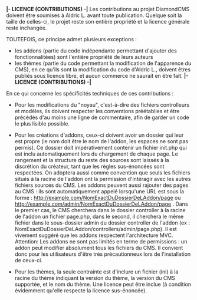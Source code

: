 ****************************************************|- LICENCE (CONTRIBUTIONS) -|****************************************************
Les contributions au projet DiamondCMS doivent être soumises à Aldric L. avant toute publication. 
Quelque soit la taille de celles-ci, le projet reste son entière propriété et la licence générale reste inchangée.

TOUTEFOIS, ce principe admet plusieurs exceptions :
- les addons (partie du code indépendante permettant d'ajouter des fonctionnalitées) sont l'entière propriété de leurs auteurs
- les thèmes (partie du code permettant la modification de l'apparence du CMS), en ce qu'ils sont la modification du code d'Aldric L., doivent êtres publiés sous licence libre, et aucun commerce ne saurait en être fait.
****************************************************|- LICENCE (CONTRIBUTIONS) -|****************************************************

En ce qui concerne les spécificités techniques de ces contributions :

- Pour les modifications du "noyau", c'est-à-dire des fichiers controlleurs et modèles, ils doivent respecter les conventions préétablies et être précédés d'au moins une ligne de commentaire, afin de garder un code le plus lisible possible. 

- Pour les créations d'addons, ceux-ci doivent avoir un dossier qui leur est propre (le nom doit être le nom de l'addon, les espaces ne sont pas permis). Ce dossier doit impérativement contenir un fichier init.php qui est inclu automatiquement lors du chargement de chaque page. Le rangement et la structure du reste des sources sont laissés à la discrétion du créateur, tant que les règles sus-énoncées sont respectées. On adoptera aussi comme convention que seuls les fichiers situés à la racine de l'addon ont la permission d'intéragir avec les autres fichiers sources du CMS.
Les addons peuvent aussi rajouter des pages au CMS : ils sont automatiquement appelé lorsqu'une URL est sous la forme : http://example.com/NomExactDuDossierDeLAddon/page ou http://example.com/admin/NomExactDuDossierDeLAddon/page . Dans le premier cas, le CMS cherchera dans le dossier controller à la racine de l'addon un fichier page.php, dans le second, il cherchera le même fichier dans le sous-dossier admin du dossier controller de l'addon (ex : NomExactDuDossierDeLAddon/controllers/admin/page.php). Il est vivement suggéré que les addons respectent l'architecture MVC.
Attention: Les addons ne sont pas limités en terme de permissions : un addon peut modifier absolument tous les fichiers du CMS. Il convient donc pour les utilisateurs d'être très précautionneux lors de l'installation de ceux-ci. 

- Pour les thèmes, la seule contrainte est d'inclure un fichier (ini) à la racine du thème indiquant la version du thème, la version du CMS supportée, et le nom du thème. Une licence peut être inclue (à condition évidemment qu'elle respecte la licence sus-énoncée).

